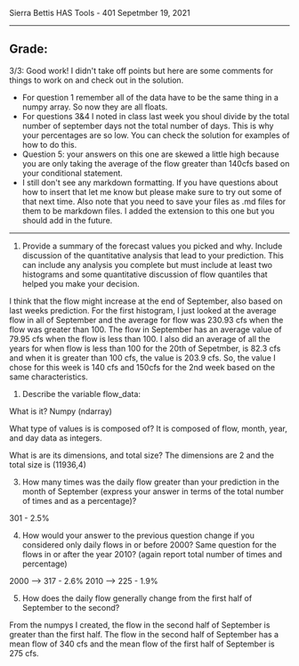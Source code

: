 Sierra Bettis
HAS Tools - 401
Sepetmber 19, 2021

_________
## Grade: 
3/3: Good work! I didn't take off points but here are some comments for things to work on and check out in the solution. 
- For question 1 remember all of the data have to be the same thing in a numpy array. So now they are all floats. 
- For questions 3&4 I noted in class last week you shoul divide by the total number of september days not the total number of days. This is why your percentages are so low. You can check the solution for examples of how to do this. 
- Question 5: your answers on this one are skewed a little high because you are only taking the average of the flow greater than 140cfs based on your conditional statement. 
- I still don't see any markdown formatting. If you have questions about how to insert that let me know but please make sure to try out some of that next time.  Also note that you need to save your files as .md files for them to be markdown files. I added the extension to this one but you should add in the future. 
_________

1. Provide a summary of the forecast values you picked and why. 
Include discussion of the quantitative analysis that lead to your
prediction. This can include any analysis you complete but must 
include at least two histograms and some quantitative discussion
of flow quantiles that helped you make your decision.

I think that the flow might increase at the end of September, also
based on last weeks prediction. For the first histogram, I just looked
at the average flow in all of September and the average for flow was
230.93 cfs when the flow was greater than 100. The flow in September
has an average value of 79.95 cfs when the flow is less than 100. 
I also did an average of all the years for when flow is less than 100 for the 20th of Sepetmber, is 82.3 cfs and when it is greater than 100
cfs, the value is 203.9 cfs. So, the value I chose for this week is 140 cfs and 150cfs for the 2nd week based on the same characteristics.

1. Describe the variable flow_data:

What is it?
Numpy (ndarray)

What type of values is is composed of?
It is composed of flow, month, year, and day data as integers.

What is are its dimensions, and total size?
The dimensions are 2 and the total size is (11936,4)

3. How many times was the daily flow greater than your prediction 
in the month of September (express your answer in terms of the 
total number of times and as a percentage)?

301 - 2.5%

4. How would your answer to the previous question change if you 
considered only daily flows in or before 2000? Same question for 
the flows in or after the year 2010? (again report total number 
of times and percentage)

2000 --> 317 - 2.6%
2010 --> 225 - 1.9%

5. How does the daily flow generally change from the first half 
of September to the second?

From the numpys I created, the flow in the second half of September is greater than the first half. The flow in the second half of September has a mean flow of 340 cfs and the mean flow of the first half of September is 275 cfs. 